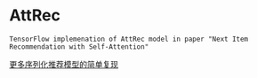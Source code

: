 # AttRec
    TensorFlow implemenation of AttRec model in paper "Next Item Recommendation with Self-Attention"

[更多序列化推荐模型的简单复现](https://github.com/slientGe/Sequential_Recommendation_Tensorflow)   

